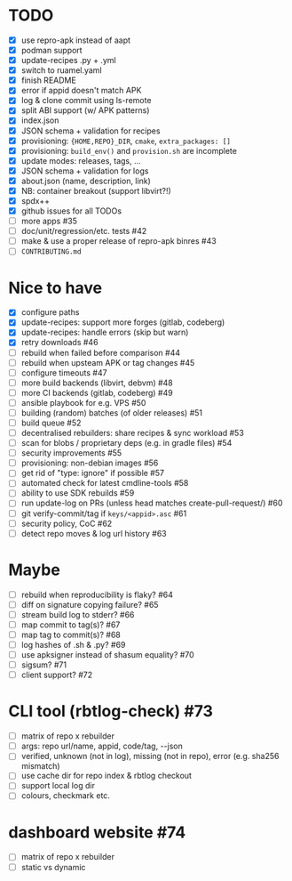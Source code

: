 # TODO

- [x] use repro-apk instead of aapt
- [x] podman support
- [x] update-recipes .py + .yml
- [x] switch to ruamel.yaml
- [x] finish README
- [x] error if appid doesn't match APK
- [x] log & clone commit using ls-remote
- [x] split ABI support (w/ APK patterns)
- [x] index.json
- [x] JSON schema + validation for recipes
- [x] provisioning: `{HOME,REPO}_DIR`, `cmake`, `extra_packages: []`
- [x] provisioning: `build_env()` and `provision.sh` are incomplete
- [x] update modes: releases, tags, ...
- [x] JSON schema + validation for logs
- [x] about.json (name, description, link)
- [x] NB: container breakout (support libvirt?!)
- [x] spdx++
- [x] github issues for all TODOs
- [ ] more apps #35
- [ ] doc/unit/regression/etc. tests #42
- [ ] make & use a proper release of repro-apk binres #43
- [ ] `CONTRIBUTING.md`

# Nice to have

- [x] configure paths
- [x] update-recipes: support more forges (gitlab, codeberg)
- [x] update-recipes: handle errors (skip but warn)
- [x] retry downloads #46
- [ ] rebuild when failed before comparison #44
- [ ] rebuild when upsteam APK or tag changes #45
- [ ] configure timeouts #47
- [ ] more build backends (libvirt, debvm) #48
- [ ] more CI backends (gitlab, codeberg) #49
- [ ] ansible playbook for e.g. VPS #50
- [ ] building (random) batches (of older releases) #51
- [ ] build queue #52
- [ ] decentralised rebuilders: share recipes & sync workload #53
- [ ] scan for blobs / proprietary deps (e.g. in gradle files) #54
- [ ] security improvements #55
- [ ] provisioning: non-debian images #56
- [ ] get rid of "type: ignore" if possible #57
- [ ] automated check for latest cmdline-tools #58
- [ ] ability to use SDK rebuilds #59
- [ ] run update-log on PRs (unless head matches create-pull-request/) #60
- [ ] git verify-commit/tag if `keys/<appid>.asc` #61
- [ ] security policy, CoC #62
- [ ] detect repo moves & log url history #63

# Maybe

- [ ] rebuild when reproducibility is flaky? #64
- [ ] diff on signature copying failure? #65
- [ ] stream build log to stderr? #66
- [ ] map commit to tag(s)? #67
- [ ] map tag to commit(s)? #68
- [ ] log hashes of .sh & .py? #69
- [ ] use apksigner instead of shasum equality? #70
- [ ] sigsum? #71
- [ ] client support? #72

# CLI tool (rbtlog-check) #73

- [ ] matrix of repo x rebuilder
- [ ] args: repo url/name, appid, code/tag, --json
- [ ] verified, unknown (not in log), missing (not in repo), error (e.g. sha256 mismatch)
- [ ] use cache dir for repo index & rbtlog checkout
- [ ] support local log dir
- [ ] colours, checkmark etc.

# dashboard website #74

- [ ] matrix of repo x rebuilder
- [ ] static vs dynamic
